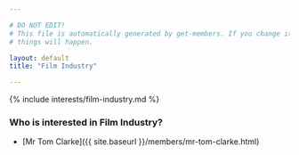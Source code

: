 ```yaml
---

# DO NOT EDIT!
# This file is automatically generated by get-members. If you change it, bad
# things will happen.

layout: default
title: "Film Industry"

---
```


{% include interests/film-industry.md %}

### Who is interested in Film Industry?


* [Mr Tom Clarke]({{ site.baseurl }}/members/mr-tom-clarke.html)
